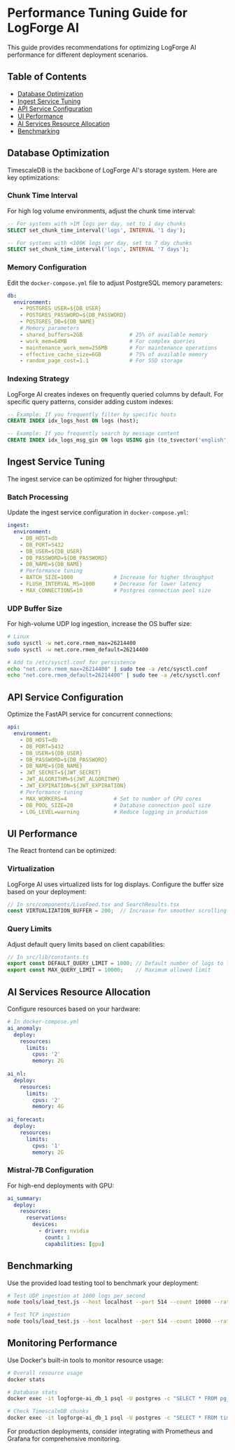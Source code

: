 
# Performance Tuning Guide for LogForge AI

This guide provides recommendations for optimizing LogForge AI performance for different deployment scenarios.

## Table of Contents

- [Database Optimization](#database-optimization)
- [Ingest Service Tuning](#ingest-service-tuning)
- [API Service Configuration](#api-service-configuration)
- [UI Performance](#ui-performance)
- [AI Services Resource Allocation](#ai-services-resource-allocation)
- [Benchmarking](#benchmarking)

## Database Optimization

TimescaleDB is the backbone of LogForge AI's storage system. Here are key optimizations:

### Chunk Time Interval

For high log volume environments, adjust the chunk time interval:

```sql
-- For systems with >1M logs per day, set to 1 day chunks
SELECT set_chunk_time_interval('logs', INTERVAL '1 day');

-- For systems with <100K logs per day, set to 7 day chunks
SELECT set_chunk_time_interval('logs', INTERVAL '7 days');
```

### Memory Configuration

Edit the `docker-compose.yml` file to adjust PostgreSQL memory parameters:

```yaml
db:
  environment:
    - POSTGRES_USER=${DB_USER}
    - POSTGRES_PASSWORD=${DB_PASSWORD}
    - POSTGRES_DB=${DB_NAME}
    # Memory parameters
    - shared_buffers=2GB               # 25% of available memory
    - work_mem=64MB                    # For complex queries
    - maintenance_work_mem=256MB       # For maintenance operations
    - effective_cache_size=6GB         # 75% of available memory
    - random_page_cost=1.1             # For SSD storage
```

### Indexing Strategy

LogForge AI creates indexes on frequently queried columns by default. For specific query patterns, consider adding custom indexes:

```sql
-- Example: If you frequently filter by specific hosts
CREATE INDEX idx_logs_host ON logs (host);

-- Example: If you frequently search by message content
CREATE INDEX idx_logs_msg_gin ON logs USING gin (to_tsvector('english', msg));
```

## Ingest Service Tuning

The ingest service can be optimized for higher throughput:

### Batch Processing

Update the ingest service configuration in `docker-compose.yml`:

```yaml
ingest:
  environment:
    - DB_HOST=db
    - DB_PORT=5432
    - DB_USER=${DB_USER}
    - DB_PASSWORD=${DB_PASSWORD}
    - DB_NAME=${DB_NAME}
    # Performance tuning
    - BATCH_SIZE=1000             # Increase for higher throughput
    - FLUSH_INTERVAL_MS=1000      # Decrease for lower latency
    - MAX_CONNECTIONS=10          # Postgres connection pool size
```

### UDP Buffer Size

For high-volume UDP log ingestion, increase the OS buffer size:

```bash
# Linux
sudo sysctl -w net.core.rmem_max=26214400
sudo sysctl -w net.core.rmem_default=26214400

# Add to /etc/sysctl.conf for persistence
echo "net.core.rmem_max=26214400" | sudo tee -a /etc/sysctl.conf
echo "net.core.rmem_default=26214400" | sudo tee -a /etc/sysctl.conf
```

## API Service Configuration

Optimize the FastAPI service for concurrent connections:

```yaml
api:
  environment:
    - DB_HOST=db
    - DB_PORT=5432
    - DB_USER=${DB_USER}
    - DB_PASSWORD=${DB_PASSWORD}
    - DB_NAME=${DB_NAME}
    - JWT_SECRET=${JWT_SECRET}
    - JWT_ALGORITHM=${JWT_ALGORITHM}
    - JWT_EXPIRATION=${JWT_EXPIRATION}
    # Performance tuning
    - MAX_WORKERS=4               # Set to number of CPU cores
    - DB_POOL_SIZE=20             # Database connection pool size
    - LOG_LEVEL=warning           # Reduce logging in production
```

## UI Performance

The React frontend can be optimized:

### Virtualization

LogForge AI uses virtualized lists for log displays. Configure the buffer size based on your deployment:

```typescript
// In src/components/LiveFeed.tsx and SearchResults.tsx
const VIRTUALIZATION_BUFFER = 200;  // Increase for smoother scrolling on high-end devices
```

### Query Limits

Adjust default query limits based on client capabilities:

```typescript
// In src/lib/constants.ts
export const DEFAULT_QUERY_LIMIT = 1000; // Default number of logs to fetch
export const MAX_QUERY_LIMIT = 10000;    // Maximum allowed limit
```

## AI Services Resource Allocation

Configure resources based on your hardware:

```yaml
# In docker-compose.yml
ai_anomaly:
  deploy:
    resources:
      limits:
        cpus: '2'
        memory: 2G
      
ai_nl:
  deploy:
    resources:
      limits:
        cpus: '2'
        memory: 4G
        
ai_forecast:
  deploy:
    resources:
      limits:
        cpus: '1'
        memory: 2G
```

### Mistral-7B Configuration

For high-end deployments with GPU:

```yaml
ai_summary:
  deploy:
    resources:
      reservations:
        devices:
          - driver: nvidia
            count: 1
            capabilities: [gpu]
```

## Benchmarking

Use the provided load testing tool to benchmark your deployment:

```bash
# Test UDP ingestion at 1000 logs per second
node tools/load_test.js --host localhost --port 514 --count 10000 --rate 1000 --type udp

# Test TCP ingestion
node tools/load_test.js --host localhost --port 514 --count 10000 --rate 1000 --type tcp
```

## Monitoring Performance

Use Docker's built-in tools to monitor resource usage:

```bash
# Overall resource usage
docker stats

# Database stats
docker exec -it logforge-ai_db_1 psql -U postgres -c "SELECT * FROM pg_stat_activity;"

# Check TimescaleDB chunks
docker exec -it logforge-ai_db_1 psql -U postgres -c "SELECT * FROM timescaledb_information.chunks ORDER BY range_start DESC LIMIT 10;"
```

For production deployments, consider integrating with Prometheus and Grafana for comprehensive monitoring.
